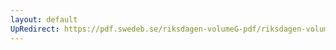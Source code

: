 ```yaml
---
layout: default
UpRedirect: https://pdf.swedeb.se/riksdagen-volumeG-pdf/riksdagen-volumeG-pdf/data/1973/reg_1973__reg_01/reg_1973__reg_01_0292.pdf
---
```

